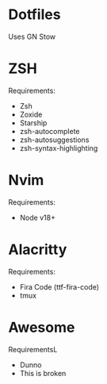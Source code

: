 # Dotfiles
Uses GN Stow

# ZSH
Requirements:
- Zsh
- Zoxide
- Starship
- zsh-autocomplete
- zsh-autosuggestions
- zsh-syntax-highlighting

# Nvim
Requirements:
- Node v18+

# Alacritty
Requirements:
- Fira Code (ttf-fira-code)
- tmux

# Awesome
RequirementsL
- Dunno
- This is broken
